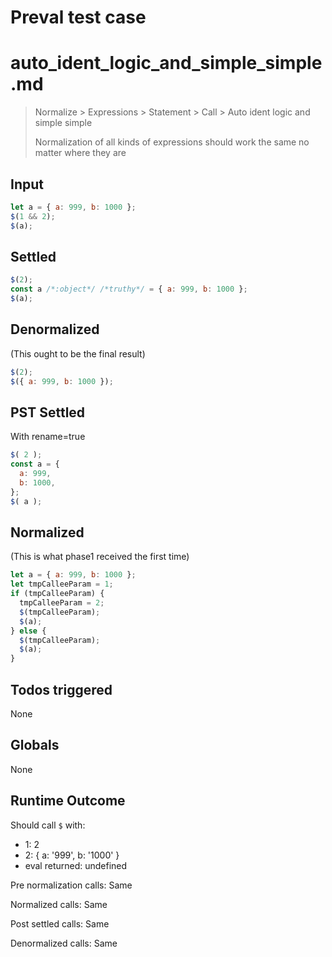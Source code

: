 # Preval test case

# auto_ident_logic_and_simple_simple.md

> Normalize > Expressions > Statement > Call > Auto ident logic and simple simple
>
> Normalization of all kinds of expressions should work the same no matter where they are

## Input

`````js filename=intro
let a = { a: 999, b: 1000 };
$(1 && 2);
$(a);
`````


## Settled


`````js filename=intro
$(2);
const a /*:object*/ /*truthy*/ = { a: 999, b: 1000 };
$(a);
`````


## Denormalized
(This ought to be the final result)

`````js filename=intro
$(2);
$({ a: 999, b: 1000 });
`````


## PST Settled
With rename=true

`````js filename=intro
$( 2 );
const a = {
  a: 999,
  b: 1000,
};
$( a );
`````


## Normalized
(This is what phase1 received the first time)

`````js filename=intro
let a = { a: 999, b: 1000 };
let tmpCalleeParam = 1;
if (tmpCalleeParam) {
  tmpCalleeParam = 2;
  $(tmpCalleeParam);
  $(a);
} else {
  $(tmpCalleeParam);
  $(a);
}
`````


## Todos triggered


None


## Globals


None


## Runtime Outcome


Should call `$` with:
 - 1: 2
 - 2: { a: '999', b: '1000' }
 - eval returned: undefined

Pre normalization calls: Same

Normalized calls: Same

Post settled calls: Same

Denormalized calls: Same
